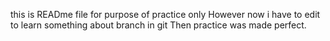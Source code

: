 this is  READme file for purpose of practice only
However now i have to edit to learn something about branch in git
Then practice was made perfect.
